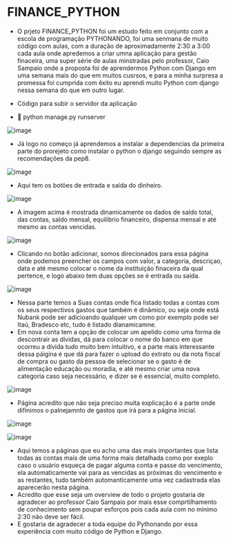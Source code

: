 # FINANCE_PYTHON

- O prjeto FINANCE_PYTHON foi um estudo feito em conjunto com a escola de programação PYTHONANDO, foi uma senmana de muito código
com aulas, com a duração de aproximadamente 2:30 a 3:00 cada aula onde apredemos a criar umna aplicação para gestão finaceira,
uma super série de aulas minstradas pelo professor, Caio Sampaio onde a proposta foi de aprendermos Python com Django em uma
semana mais do que em muitos cusrsos, e para a minha surpresa a promessa foi cumprida com êxito eu aprendi muito Python com django
nessa semana do que em outro lugar.
 

- Código para subir o servidor da aplicação 
- 💬 python manage.py runserver

![image](https://github.com/Jadson-Jose/FINANCE_PYTHON/assets/69395306/addcfb70-2fba-4936-8fb6-e174dce45418)


- Já logo no começo já aprendemos a instalar a dependencias da primeira parte do prorejeto como instalar o python o django
  seguindo sempre as recomendações da pep8.

![image](https://github.com/Jadson-Jose/FINANCE_PYTHON/assets/69395306/5a0f845b-908e-484c-a1e3-7595520da1c0)

- Aqui tem os botões de entrada e saída do dinheiro.

![image](https://github.com/Jadson-Jose/FINANCE_PYTHON/assets/69395306/8fb76b6a-f28c-4a07-99e7-2d97d7840978)


- A imagem acima é mostrada dinamicamente os dados de saldo total, das contas, saldo mensal, equilibrio financeiro, dispensa
  mensal e até mesmo as contas vencidas.

![image](https://github.com/Jadson-Jose/FINANCE_PYTHON/assets/69395306/bedcc864-8792-40be-a21f-34790f94d17d)

- Clicando no botão adicionar, somos direcionados para essa página onde podemos preencher os campos com valor, a categoria,
  descriçao, data e até mesmo colocar o nome da instituição finaceira da qual pertence, e logo abaixo tem duas opções se é
  entrada ou saída.

![image](https://github.com/Jadson-Jose/FINANCE_PYTHON/assets/69395306/2c48e24a-15f9-4382-8777-87b42d071ac6)

- Nessa parte temos a Suas contas onde fica listado todas a contas com os seus respectivos gastos que também é dinâmico, ou seja
  onde está Nubank pode ser adicioando qualquer um como por exemplo pode ser Itaú, Bradesco etc, tudo é listado dianamicamne.
- Em nova conta tem a opção de colocar um apelido como uma forma de descontrair as dívidas, dá para colocar o nome do banco
  em que ocorreu a dívida tudo muito bem intuitivo, e a parte mais interessante dessa páigina é que dá para fazer o upload do
  extrato ou da nota fiscal de compra ou gasto da pessoa de selecionar se o gasto é de alimentação educação ou moradia, e
  até mesmo criar uma nova categoria caso seja necessário, e dizer se é essencial, muito completo.

![image](https://github.com/Jadson-Jose/FINANCE_PYTHON/assets/69395306/bf54bc33-38d4-4c88-85de-4257fe7ef130)

- Página acredito que não seja preciso muita explicação é a parte onde difinimos o palnejamnto de gastos que irá para a
  página inicial.

![image](https://github.com/Jadson-Jose/FINANCE_PYTHON/assets/69395306/f2c0311f-b3c5-46d8-8b8a-26244e744fce)

![image](https://github.com/Jadson-Jose/FINANCE_PYTHON/assets/69395306/8ba722bf-944d-424f-9282-ba0f435ae9a4)

- Aqui temos a páginas que eu acho uma das mais importantes que lista todas as contas mais de uma forma mais detalhada
  como por exeplo caso o usuário esqueça de pagar alguma conta e passe do vencimento, ela automaticamente vai para as vencidas
  as próximas do vencimento e as restantes, tudo também automanticamente uma vez cadastrada elas aparecerão nesta página.
- Acredito que esse seja um overview de todo o projeto gostaria de agradecer ao professor Caio Sampaio por mais esse
  comprtilhamento de conhecimento sem poupar esforços pois cada aula com no minimo 2:30 não deve ser fácil.
- E gostaria de agradecer a toda equipe do Pythonando por essa experiência com muito código de Python e Django.  

